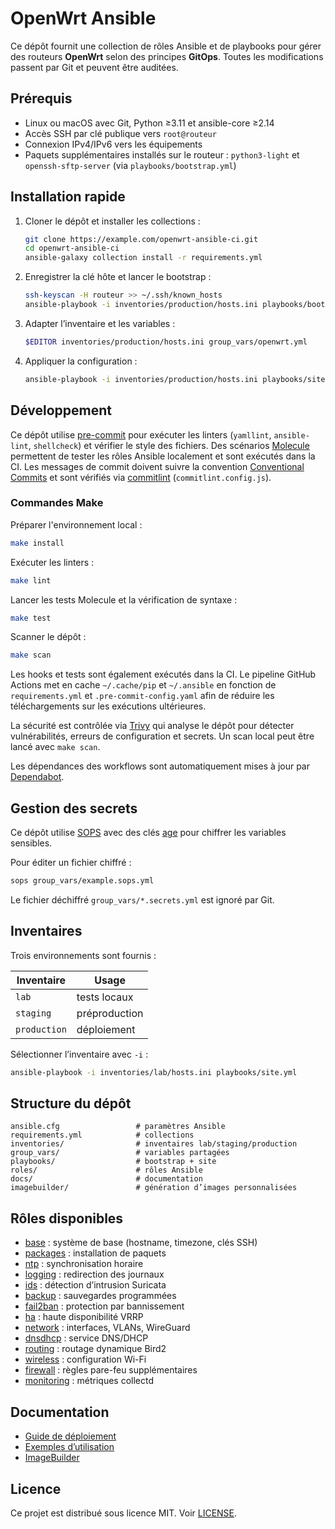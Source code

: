 # OpenWrt Ansible

Ce dépôt fournit une collection de rôles Ansible et de playbooks pour gérer des routeurs **OpenWrt** selon des principes **GitOps**. Toutes les modifications passent par Git et peuvent être auditées.

## Prérequis
- Linux ou macOS avec Git, Python ≥3.11 et ansible-core ≥2.14
- Accès SSH par clé publique vers `root@routeur`
- Connexion IPv4/IPv6 vers les équipements
- Paquets supplémentaires installés sur le routeur : `python3-light` et `openssh-sftp-server` (via `playbooks/bootstrap.yml`)

## Installation rapide
1. Cloner le dépôt et installer les collections :
   ```bash
   git clone https://example.com/openwrt-ansible-ci.git
   cd openwrt-ansible-ci
   ansible-galaxy collection install -r requirements.yml
   ```
2. Enregistrer la clé hôte et lancer le bootstrap :
   ```bash
   ssh-keyscan -H routeur >> ~/.ssh/known_hosts
   ansible-playbook -i inventories/production/hosts.ini playbooks/bootstrap.yml
   ```
3. Adapter l’inventaire et les variables :
   ```bash
   $EDITOR inventories/production/hosts.ini group_vars/openwrt.yml
   ```
4. Appliquer la configuration :
   ```bash
   ansible-playbook -i inventories/production/hosts.ini playbooks/site.yml
   ```

## Développement
Ce dépôt utilise [pre-commit](https://pre-commit.com) pour exécuter les linters
(`yamllint`, `ansible-lint`, `shellcheck`) et vérifier le style des fichiers.
Des scénarios [Molecule](https://molecule.readthedocs.io) permettent de tester les rôles
Ansible localement et sont exécutés dans la CI.
Les messages de commit doivent suivre la convention [Conventional Commits](https://www.conventionalcommits.org)
et sont vérifiés via [commitlint](https://commitlint.js.org) (`commitlint.config.js`).

### Commandes Make

Préparer l'environnement local :

```bash
make install
```

Exécuter les linters :

```bash
make lint
```

Lancer les tests Molecule et la vérification de syntaxe :

```bash
make test
```

Scanner le dépôt :

```bash
make scan
```

Les hooks et tests sont également exécutés dans la CI.
Le pipeline GitHub Actions met en cache `~/.cache/pip` et `~/.ansible` en fonction de
`requirements.yml` et `.pre-commit-config.yaml` afin de réduire les téléchargements
sur les exécutions ultérieures.

La sécurité est contrôlée via [Trivy](https://github.com/aquasecurity/trivy) qui analyse le dépôt pour détecter vulnérabilités, erreurs de configuration et secrets. Un scan local peut être lancé avec `make scan`.

Les dépendances des workflows sont automatiquement mises à jour par [Dependabot](https://docs.github.com/fr/code-security/dependabot).

## Gestion des secrets
Ce dépôt utilise [SOPS](https://github.com/getsops/sops) avec des clés [age](https://age-encryption.org/) pour chiffrer les variables sensibles.

Pour éditer un fichier chiffré :
```bash
sops group_vars/example.sops.yml
```

Le fichier déchiffré `group_vars/*.secrets.yml` est ignoré par Git.


## Inventaires
Trois environnements sont fournis :

| Inventaire  | Usage           |
|-------------|-----------------|
| `lab`       | tests locaux    |
| `staging`   | préproduction   |
| `production`| déploiement     |

Sélectionner l’inventaire avec `-i` :

```bash
ansible-playbook -i inventories/lab/hosts.ini playbooks/site.yml
```

## Structure du dépôt
```text
ansible.cfg                 # paramètres Ansible
requirements.yml            # collections
inventories/                # inventaires lab/staging/production
group_vars/                 # variables partagées
playbooks/                  # bootstrap + site
roles/                      # rôles Ansible
docs/                       # documentation
imagebuilder/               # génération d’images personnalisées
```

## Rôles disponibles
- [base](roles/base/README.md) : système de base (hostname, timezone, clés SSH)
- [packages](roles/packages/README.md) : installation de paquets
- [ntp](roles/ntp/README.md) : synchronisation horaire
- [logging](roles/logging/README.md) : redirection des journaux
- [ids](roles/ids/README.md) : détection d’intrusion Suricata
- [backup](roles/backup/README.md) : sauvegardes programmées
- [fail2ban](roles/fail2ban/README.md) : protection par bannissement
- [ha](roles/ha/README.md) : haute disponibilité VRRP
- [network](roles/network/README.md) : interfaces, VLANs, WireGuard
- [dnsdhcp](roles/dnsdhcp/README.md) : service DNS/DHCP
- [routing](roles/routing/README.md) : routage dynamique Bird2
- [wireless](roles/wireless/README.md) : configuration Wi-Fi
- [firewall](roles/firewall/README.md) : règles pare-feu supplémentaires
- [monitoring](roles/monitoring/README.md) : métriques collectd

## Documentation
- [Guide de déploiement](docs/deploiement-openwrt.md)
- [Exemples d’utilisation](docs/examples.md)
- [ImageBuilder](imagebuilder/README.md)

## Licence
Ce projet est distribué sous licence MIT. Voir [LICENSE](LICENSE).

